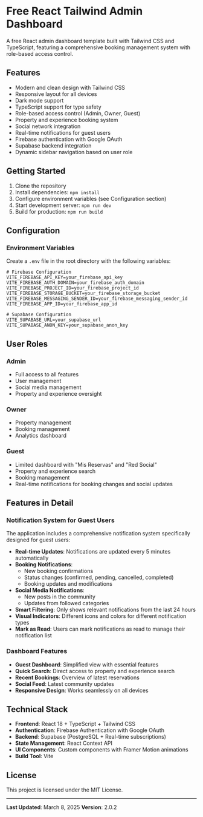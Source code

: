# Free React Tailwind Admin Dashboard

A free React admin dashboard template built with Tailwind CSS and TypeScript, featuring a comprehensive booking management system with role-based access control.

## Features

- Modern and clean design with Tailwind CSS
- Responsive layout for all devices
- Dark mode support
- TypeScript support for type safety
- Role-based access control (Admin, Owner, Guest)
- Property and experience booking system
- Social network integration
- Real-time notifications for guest users
- Firebase authentication with Google OAuth
- Supabase backend integration
- Dynamic sidebar navigation based on user role

## Getting Started

1. Clone the repository
2. Install dependencies: `npm install`
3. Configure environment variables (see Configuration section)
4. Start development server: `npm run dev`
5. Build for production: `npm run build`

## Configuration

### Environment Variables

Create a `.env` file in the root directory with the following variables:

```env
# Firebase Configuration
VITE_FIREBASE_API_KEY=your_firebase_api_key
VITE_FIREBASE_AUTH_DOMAIN=your_firebase_auth_domain
VITE_FIREBASE_PROJECT_ID=your_firebase_project_id
VITE_FIREBASE_STORAGE_BUCKET=your_firebase_storage_bucket
VITE_FIREBASE_MESSAGING_SENDER_ID=your_firebase_messaging_sender_id
VITE_FIREBASE_APP_ID=your_firebase_app_id

# Supabase Configuration
VITE_SUPABASE_URL=your_supabase_url
VITE_SUPABASE_ANON_KEY=your_supabase_anon_key
```

## User Roles

### Admin
- Full access to all features
- User management
- Social media management
- Property and experience oversight

### Owner
- Property management
- Booking management
- Analytics dashboard

### Guest
- Limited dashboard with "Mis Reservas" and "Red Social"
- Property and experience search
- Booking management
- Real-time notifications for booking changes and social updates

## Features in Detail

### Notification System for Guest Users

The application includes a comprehensive notification system specifically designed for guest users:

- **Real-time Updates**: Notifications are updated every 5 minutes automatically
- **Booking Notifications**: 
  - New booking confirmations
  - Status changes (confirmed, pending, cancelled, completed)
  - Booking updates and modifications
- **Social Media Notifications**: 
  - New posts in the community
  - Updates from followed categories
- **Smart Filtering**: Only shows relevant notifications from the last 24 hours
- **Visual Indicators**: Different icons and colors for different notification types
- **Mark as Read**: Users can mark notifications as read to manage their notification list

### Dashboard Features

- **Guest Dashboard**: Simplified view with essential features
- **Quick Search**: Direct access to property and experience search
- **Recent Bookings**: Overview of latest reservations
- **Social Feed**: Latest community updates
- **Responsive Design**: Works seamlessly on all devices

## Technical Stack

- **Frontend**: React 18 + TypeScript + Tailwind CSS
- **Authentication**: Firebase Authentication with Google OAuth
- **Backend**: Supabase (PostgreSQL + Real-time subscriptions)
- **State Management**: React Context API
- **UI Components**: Custom components with Framer Motion animations
- **Build Tool**: Vite

## License

This project is licensed under the MIT License.

---

**Last Updated**: March 8, 2025
**Version**: 2.0.2
